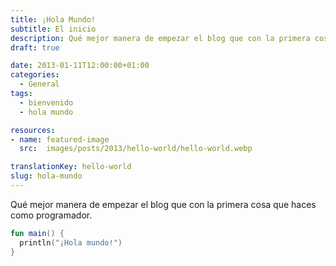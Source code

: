 ```yaml
---
title: ¡Hola Mundo!
subtitle: El inicio
description: Qué mejor manera de empezar el blog que con la primera cosa que haces como programador.
draft: true

date: 2013-01-11T12:00:00+01:00
categories:
  - General
tags:
  - bienvenido
  - hola mundo

resources:
- name: featured-image
  src:  images/posts/2013/hello-world/hello-world.webp

translationKey: hello-world
slug: hola-mundo
---
```

Qué mejor manera de empezar el blog que con la primera cosa que haces como programador.

```kotlin:main.kt
fun main() {
  println("¡Hola mundo!")
}
```
